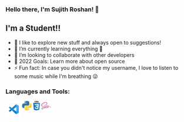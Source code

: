 ### Hello there, I'm Sujith Roshan! 👋 

## I'm a Student!!

- 🔭 I like to explore new stuff and always open to suggestions!
- 🌱 I’m currently learning everything 🤣
- 👯 I’m looking to collaborate with other developers
- 🥅 2022 Goals: Learn more about open source
- ⚡ Fun fact: In case you didn't notice my username, I love to listen to some music while I'm breathing 😜

### Languages and Tools:

<img align="left" alt="Visual Studio Code" width="45px" src="/Images/vscode.png" />
<img align="left" alt="Python" width="26px" src="/Images/python.png" />
<img align="left" alt="CSS3" width="26px" src="https://raw.githubusercontent.com/github/explore/80688e429a7d4ef2fca1e82350fe8e3517d3494d/topics/css/css.png" />
<img align="left" alt="Sass" width="26px" src="https://raw.githubusercontent.com/github/explore/80688e429a7d4ef2fca1e82350fe8e3517d3494d/topics/sass/sass.png" />
